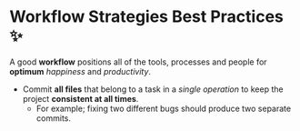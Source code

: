 # Workflow Strategies Best Practices :sparkles:

A good **workflow** positions all of the tools, processes and people for **optimum** *happiness* and *productivity*.

* Commit **all files** that belong to a task in a *single operation* to keep the project **consistent at all times**.
   * For example; fixing two different bugs should produce two separate commits.
